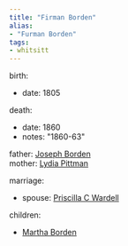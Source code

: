 ```yaml
---
title: "Firman Borden"
alias:
- "Furman Borden"
tags:
- whitsitt
---
```


birth:
  - date: 1805

death:
  - date: 1860
  - notes: "1860-63"

father: [Joseph Borden](Joseph%20Borden.md)   
mother: [Lydia Pittman](Lydia%20Pittman)

marriage:
  - spouse: [Priscilla C Wardell](Priscilla%20C%20Wardell.md)   

children:
  - [Martha Borden](Martha%20Borden.md)
